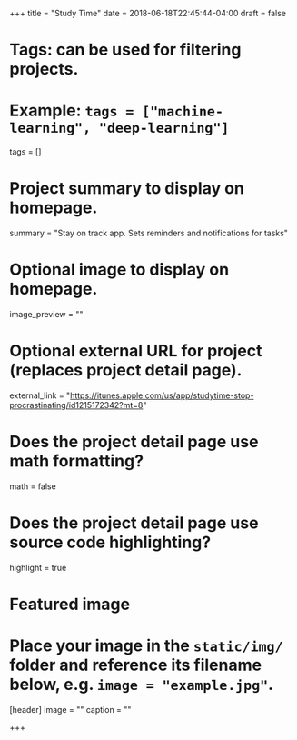 +++
title = "Study Time"
date = 2018-06-18T22:45:44-04:00
draft = false

# Tags: can be used for filtering projects.
# Example: `tags = ["machine-learning", "deep-learning"]`
tags = []

# Project summary to display on homepage.
summary = "Stay on track app. Sets reminders and notifications for tasks"

# Optional image to display on homepage.
image_preview = ""

# Optional external URL for project (replaces project detail page).
external_link = "https://itunes.apple.com/us/app/studytime-stop-procrastinating/id1215172342?mt=8"

# Does the project detail page use math formatting?
math = false

# Does the project detail page use source code highlighting?
highlight = true

# Featured image
# Place your image in the `static/img/` folder and reference its filename below, e.g. `image = "example.jpg"`.
[header]
image = ""
caption = ""

+++
